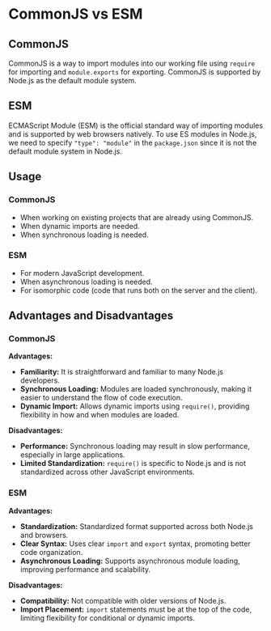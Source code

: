 # CommonJS vs ESM

## CommonJS
CommonJS is a way to import modules into our working file using `require` for importing and `module.exports` for exporting. CommonJS is supported by Node.js as the default module system.

## ESM
ECMAScript Module (ESM) is the official standard way of importing modules and is supported by web browsers natively. To use ES modules in Node.js, we need to specify `"type": "module"` in the `package.json` since it is not the default module system in Node.js.

## Usage

### CommonJS
- When working on existing projects that are already using CommonJS.
- When dynamic imports are needed.
- When synchronous loading is needed.

### ESM
- For modern JavaScript development.
- When asynchronous loading is needed.
- For isomorphic code (code that runs both on the server and the client).

## Advantages and Disadvantages

### CommonJS

**Advantages:**
- **Familiarity:** It is straightforward and familiar to many Node.js developers.
- **Synchronous Loading:** Modules are loaded synchronously, making it easier to understand the flow of code execution.
- **Dynamic Import:** Allows dynamic imports using `require()`, providing flexibility in how and when modules are loaded.

**Disadvantages:**
- **Performance:** Synchronous loading may result in slow performance, especially in large applications.
- **Limited Standardization:** `require()` is specific to Node.js and is not standardized across other JavaScript environments.

### ESM

**Advantages:**
- **Standardization:** Standardized format supported across both Node.js and browsers.
- **Clear Syntax:** Uses clear `import` and `export` syntax, promoting better code organization.
- **Asynchronous Loading:** Supports asynchronous module loading, improving performance and scalability.

**Disadvantages:**
- **Compatibility:** Not compatible with older versions of Node.js.
- **Import Placement:** `import` statements must be at the top of the code, limiting flexibility for conditional or dynamic imports.
